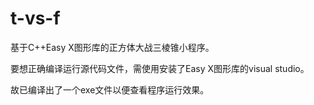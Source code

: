 # t-vs-f
基于C++Easy X图形库的正方体大战三棱锥小程序。

要想正确编译运行源代码文件，需使用安装了Easy X图形库的visual studio。

故已编译出了一个exe文件以便查看程序运行效果。
